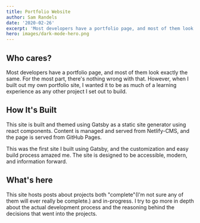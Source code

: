 ```yaml
---
title: Portfolio Website
author: Sam Randels
date: '2020-02-26'
excerpt: 'Most developers have a portfolio page, and most of them look exactly the same.'
hero: images/dark-mode-hero.png
---
```

## Who cares?
Most developers have a portfolio page, and most of them look exactly the same. For the most part, there's nothing wrong with that. However, when I built out my own portfolio site, I wanted it to be as much of a learning experience as any other project I set out to build.

## How It's Built
This site is built and themed using Gatsby as a static site generator using react components. Content is managed and served from Netlify-CMS, and the page is served from GitHub Pages.

This was the first site I built using Gatsby, and the customization and easy build process amazed me. The site is designed to be accessible, modern, and information forward.

## What's here
This site hosts posts about projects both "complete"(I'm not sure any of them will ever really be complete.) and in-progress. I try to go more in depth about the actual development process and the reasoning behind the decisions that went into the projects.
